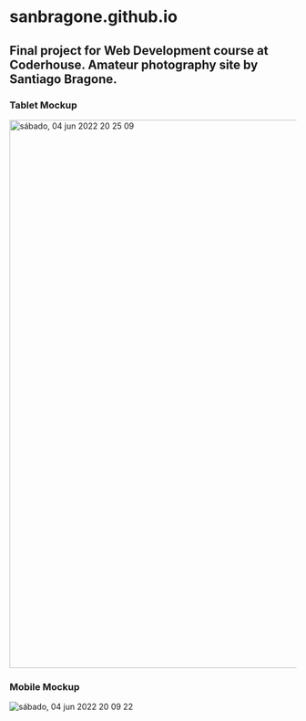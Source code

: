 # sanbragone.github.io
<h2>Final project for Web Development course at Coderhouse. Amateur photography site by Santiago Bragone.</h2>

<h3>Tablet Mockup</h3>

<img width="961" alt="sábado, 04 jun  2022 20 25 09" src="https://user-images.githubusercontent.com/33030778/172028652-e73f1234-93b4-48ee-b418-091da2a06481.png">

<h3>Mobile Mockup</h3>

![sábado, 04 jun  2022 20 09 22](https://user-images.githubusercontent.com/33030778/172028381-ff8d2381-2ec9-47b8-b618-adf8318ddcd2.png)
